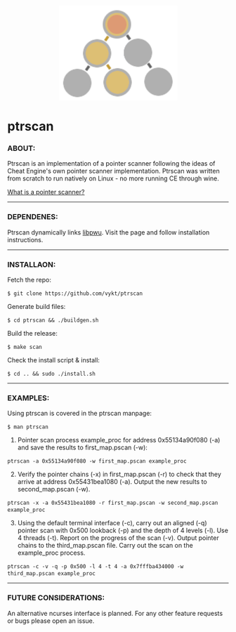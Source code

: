 <p align="center">
    <img src="logo.png" width="269" height="216">
</p>

# ptrscan

### ABOUT:

Ptrscan is an implementation of a pointer scanner following the ideas of Cheat Engine's own pointer scanner implementation. Ptrscan was written from scratch to run natively on Linux - no more running CE through wine. 

[What is a pointer scanner?](https://guidedhacking.com/threads/cheat-engine-how-to-pointer-scan-with-pointermaps.9739/)

---

### DEPENDENES:

Ptrscan dynamically links [libpwu](https://github.com/vykt/libpwu). Visit the page and follow installation instructions.

---

### INSTALLAON:

Fetch the repo:
```
$ git clone https://github.com/vykt/ptrscan
```

Generate build files:
```
$ cd ptrscan && ./buildgen.sh
```

Build the release:
```
$ make scan
```

Check the install script & install:
```
$ cd .. && sudo ./install.sh
```

---

### EXAMPLES:

Using ptrscan is covered in the ptrscan manpage:
```
$ man ptrscan
```

1) Pointer scan process example\_proc for address 0x55134a90f080 (-a) and save the results to first\_map.pscan (-w):
```
ptrscan -a 0x55134a90f080 -w first_map.pscan example_proc
```

2) Verify the pointer chains (-x) in first\_map.pscan (-r) to check that they arrive at address 0x55431bea1080 (-a). Output the new results to second\_map.pscan (-w).
```
ptrscan -x -a 0x55431bea1080 -r first_map.pscan -w second_map.pscan example_proc
```

3) Using the default terminal interface (-c), carry out an aligned (-q) pointer scan with 0x500 lookback (-p) and the depth of 4 levels (-l). Use 4 threads (-t). Report on the progress of the scan (-v). Output pointer chains to the third\_map.pscan file. Carry out the scan on the example\_proc process.
```
ptrscan -c -v -q -p 0x500 -l 4 -t 4 -a 0x7fffba434000 -w third_map.pscan example_proc
```

---

### FUTURE CONSIDERATIONS:

An alternative ncurses interface is planned. For any other feature requests or bugs please open an issue.
